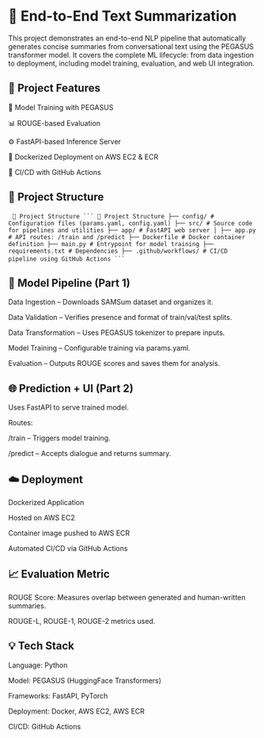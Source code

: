 # 📝 End-to-End Text Summarization

This project demonstrates an end-to-end NLP pipeline that automatically generates concise summaries from conversational text using the PEGASUS transformer model. It covers the complete ML lifecycle: from data ingestion to deployment, including model training, evaluation, and web UI integration.

## 🚀 Project Features
🧠 Model Training with PEGASUS

📊 ROUGE-based Evaluation

⚙️ FastAPI-based Inference Server

🐳 Dockerized Deployment on AWS EC2 & ECR

🔁 CI/CD with GitHub Actions

## 📂 Project Structure

<pre> <code>📂 Project Structure ``` 📂 Project Structure ├── config/ # Configuration files (params.yaml, config.yaml) ├── src/ # Source code for pipelines and utilities ├── app/ # FastAPI web server │ ├── app.py # API routes: /train and /predict ├── Dockerfile # Docker container definition ├── main.py # Entrypoint for model training ├── requirements.txt # Dependencies ├── .github/workflows/ # CI/CD pipeline using GitHub Actions ``` </code> </pre>

## 🧪 Model Pipeline (Part 1)
Data Ingestion – Downloads SAMSum dataset and organizes it.

Data Validation – Verifies presence and format of train/val/test splits.

Data Transformation – Uses PEGASUS tokenizer to prepare inputs.

Model Training – Configurable training via params.yaml.

Evaluation – Outputs ROUGE scores and saves them for analysis.

## 🌐 Prediction + UI (Part 2)
Uses FastAPI to serve trained model.

Routes:

/train – Triggers model training.

/predict – Accepts dialogue and returns summary.

## ☁️ Deployment
Dockerized Application

Hosted on AWS EC2

Container image pushed to AWS ECR

Automated CI/CD via GitHub Actions

## 📈 Evaluation Metric
ROUGE Score: Measures overlap between generated and human-written summaries.

ROUGE-L, ROUGE-1, ROUGE-2 metrics used.

## 💡 Tech Stack
Language: Python

Model: PEGASUS (HuggingFace Transformers)

Frameworks: FastAPI, PyTorch

Deployment: Docker, AWS EC2, AWS ECR

CI/CD: GitHub Actions


